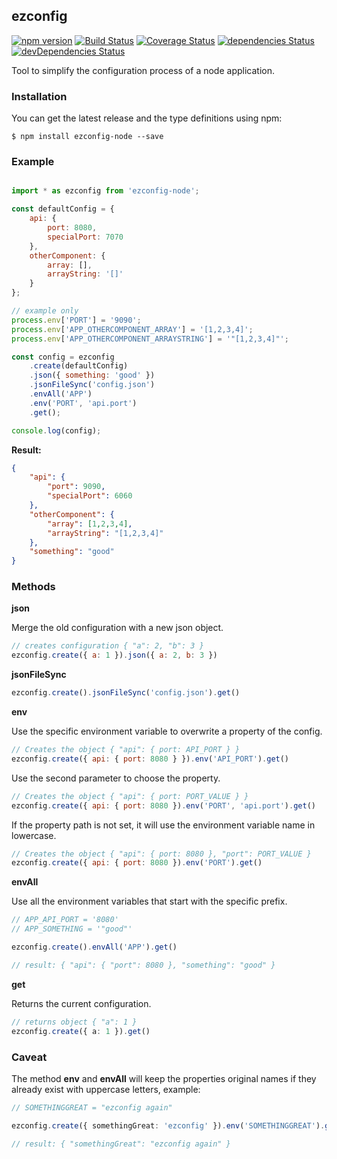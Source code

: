 ## ezconfig

[![npm version](https://badge.fury.io/js/ezconfig-node.svg)](https://badge.fury.io/js/ezconfig-node)
[![Build Status](https://travis-ci.org/tiagomestre/ezconfig.svg)](https://travis-ci.org/tiagomestre/ezconfig)
[![Coverage Status](https://coveralls.io/repos/github/tiagomestre/ezconfig/badge.svg)](https://coveralls.io/github/tiagomestre/ezconfig)
[![dependencies Status](https://david-dm.org/tiagomestre/ezconfig/status.svg)](https://david-dm.org/tiagomestre/ezconfig)
[![devDependencies Status](https://david-dm.org/tiagomestre/ezconfig/dev-status.svg)](https://david-dm.org/tiagomestre/ezconfig?type=dev)

Tool to simplify the configuration process of a node application.

### Installation

You can get the latest release and the type definitions using npm:

```
$ npm install ezconfig-node --save
```

### Example
```javascript

import * as ezconfig from 'ezconfig-node';

const defaultConfig = {
    api: {
        port: 8080,
        specialPort: 7070
    },
    otherComponent: {
        array: [],
        arrayString: '[]'
    }
};

// example only
process.env['PORT'] = '9090';
process.env['APP_OTHERCOMPONENT_ARRAY'] = '[1,2,3,4]';
process.env['APP_OTHERCOMPONENT_ARRAYSTRING'] = '"[1,2,3,4]"';

const config = ezconfig
    .create(defaultConfig)
    .json({ something: 'good' })
    .jsonFileSync('config.json')
    .envAll('APP')
    .env('PORT', 'api.port')
    .get();

console.log(config);
```

**Result:**
```json
{
    "api": {
        "port": 9090,
        "specialPort": 6060
    },
    "otherComponent": {
        "array": [1,2,3,4],
        "arrayString": "[1,2,3,4]"
    },
    "something": "good"
}
```

### Methods

**json**

Merge the old configuration with a new json object.

```javascript
// creates configuration { "a": 2, "b": 3 }
ezconfig.create({ a: 1 }).json({ a: 2, b: 3 })
```

**jsonFileSync**


```javascript
ezconfig.create().jsonFileSync('config.json').get()
```

**env**

Use the specific environment variable to overwrite a property of the config.

```javascript
// Creates the object { "api": { port: API_PORT } }
ezconfig.create({ api: { port: 8080 } }).env('API_PORT').get()
```

Use the second parameter to choose the property.

```javascript
// Creates the object { "api": { port: PORT_VALUE } }
ezconfig.create({ api: { port: 8080 }).env('PORT', 'api.port').get()
```

If the property path is not set, it will use the environment variable name in lowercase.

```javascript
// Creates the object { "api": { port: 8080 }, "port": PORT_VALUE }
ezconfig.create({ api: { port: 8080 }).env('PORT').get()
```

**envAll**

Use all the environment variables that start with the specific prefix.

```ts
// APP_API_PORT = '8080'
// APP_SOMETHING = '"good"'

ezconfig.create().envAll('APP').get()

// result: { "api": { "port": 8080 }, "something": "good" }
```

**get**

Returns the current configuration.

```ts
// returns object { "a": 1 }
ezconfig.create({ a: 1 }).get()
```

### Caveat

The method **env** and **envAll** will keep the properties original names if they already exist with uppercase letters, example:

 ```ts
// SOMETHINGGREAT = "ezconfig again"

ezconfig.create({ somethingGreat: 'ezconfig' }).env('SOMETHINGGREAT').get()

// result: { "somethingGreat": "ezconfig again" }
```
